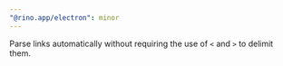 ```yaml
---
"@rino.app/electron": minor
---
```


Parse links automatically without requiring the use of `<` and `>` to delimit them.
